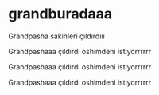 # grandburadaaa
Grandpasha sakinleri çıldırdııı

Grandpashaaa çıldırdı oshimdeni istiyorrrrrr

Grandpashaaa çıldırdı oshimdeni istiyorrrrrr

Grandpashaaa çıldırdı oshimdeni istiyorrrrrr
